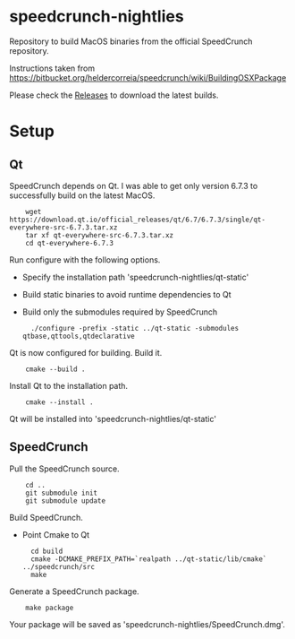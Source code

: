 # speedcrunch-nightlies
Repository to build MacOS binaries from the official SpeedCrunch repository.

Instructions taken from
https://bitbucket.org/heldercorreia/speedcrunch/wiki/BuildingOSXPackage

Please check the [Releases](https://github.com/tsengf/speedcrunch-nightlies/releases) to download the latest builds.

# Setup

## Qt
SpeedCrunch depends on Qt. I was able to get only version 6.7.3 to successfully build on the latest MacOS.

        wget https://download.qt.io/official_releases/qt/6.7/6.7.3/single/qt-everywhere-src-6.7.3.tar.xz
        tar xf qt-everywhere-src-6.7.3.tar.xz
        cd qt-everywhere-6.7.3

Run configure with the following options.
* Specify the installation path 'speedcrunch-nightlies/qt-static'
* Build static binaries to avoid runtime dependencies to Qt
* Build only the submodules required by SpeedCrunch

        ./configure -prefix -static ../qt-static -submodules qtbase,qttools,qtdeclarative

Qt is now configured for building. Build it.

        cmake --build .

Install Qt to the installation path.

        cmake --install .

Qt will be installed into 'speedcrunch-nightlies/qt-static'

## SpeedCrunch

Pull the SpeedCrunch source.

        cd ..
        git submodule init
        git submodule update

Build SpeedCrunch.
* Point Cmake to Qt

        cd build
        cmake -DCMAKE_PREFIX_PATH=`realpath ../qt-static/lib/cmake` ../speedcrunch/src
        make

Generate a SpeedCrunch package.

        make package

Your package will be saved as 'speedcrunch-nightlies/SpeedCrunch.dmg'.
